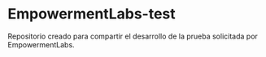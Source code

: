 # EmpowermentLabs-test
Repositorio creado para compartir el desarrollo de la prueba solicitada por EmpowermentLabs.
